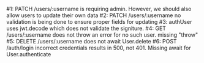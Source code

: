 #1: PATCH /users/:username is requiring admin. However, we should also allow users to update their own data
#2: PATCH /users/:username no validation is being done to ensure proper fields for updating
#3: authUser uses jwt.decode which does not validate the signiture.
#4: GET /users/:username does not throw an error for no such user. missing "throw"
#5: DELETE /users/:username does not await User.delete
#6: POST /auth/login incorrect credentials results in 500, not 401. Missing await for User.authenticate